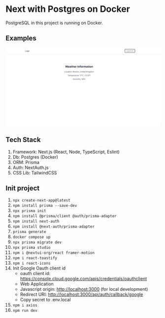 # Next with Postgres on Docker

PostgreSQL in this project is running on Docker. 

## Examples
![MainPage](example.png)

## Tech Stack

1. Framework: Next.js (React, Node, TypeScript, Eslint)
1. Db: Postgres (Docker)
1. ORM: Prisma
1. Auth: NextAuth.js
1. CSS Lib: TailwindCSS

## Init project

1. `npx create-next-app@latest`
1. `npm install prisma --save-dev`
1. `npx prisma init`
1. `npm install @prisma/client @auth/prisma-adapter`
1. `npm install next-auth`
1. `npm install @next-auth/prisma-adapter`
1. `prisma generate`
1. `docker compose up`
1. `npx prisma migrate dev`
1. `npx prisma studio`
1. `npm i @nextui-org/react framer-motion`
1. `npm i react-toastify`
1. `npm i react-icons`
1. Init Google Oauth client id
    - oauth client id: <https://console.cloud.google.com/apis/credentials/oauthclient>
    - Web Application
    - Javascript origin: <http://localhost:3000> (for local development)
    - Redirect URI: <http://localhost:3000/api/auth/callback/google>
    - Copy secret to .env.local
1. `npm i axios`
1. `npm run dev`
